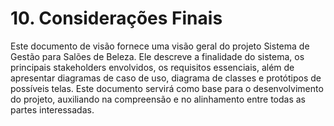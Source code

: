# 10. Considerações Finais

Este documento de visão fornece uma visão geral do projeto Sistema de Gestão para Salões de Beleza. Ele descreve a finalidade do sistema, os principais stakeholders envolvidos, os requisitos essenciais, além de apresentar diagramas de caso de uso, diagrama de classes e protótipos de possíveis telas. Este documento servirá como base para o desenvolvimento do projeto, auxiliando na compreensão e no alinhamento entre todas as partes interessadas.

